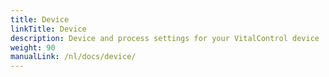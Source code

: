 ```yaml
---
title: Device
linkTitle: Device
description: Device and process settings for your VitalControl device
weight: 90
manualLink: /nl/docs/device/
---
```

<script>
  window.location.href = "/nl/docs/device/";
</script>
